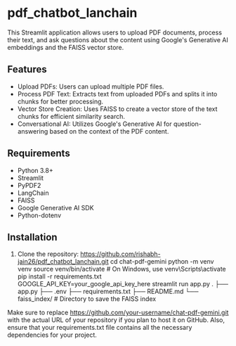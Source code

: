 # pdf_chatbot_lanchain
This Streamlit application allows users to upload PDF documents, process their text, and ask questions about the content using Google's Generative AI embeddings and the FAISS vector store.

## Features

- Upload PDFs: Users can upload multiple PDF files.
- Process PDF Text: Extracts text from uploaded PDFs and splits it into chunks for better processing.
- Vector Store Creation: Uses FAISS to create a vector store of the text chunks for efficient similarity search.
- Conversational AI: Utilizes Google's Generative AI for question-answering based on the context of the PDF content.

## Requirements

- Python 3.8+
- Streamlit
- PyPDF2
- LangChain
- FAISS
- Google Generative AI SDK
- Python-dotenv

## Installation

1. Clone the repository: https://github.com/rishabh-jain26/pdf_chatbot_lanchain.git
   cd chat-pdf-gemini
python -m venv venv
source venv/bin/activate  # On Windows, use venv\Scripts\activate
pip install -r requirements.txt
GOOGLE_API_KEY=your_google_api_key_here
streamlit run app.py
.
├── app.py
├── .env
├── requirements.txt
├── README.md
└── faiss_index/  # Directory to save the FAISS index

Make sure to replace https://github.com/your-username/chat-pdf-gemini.git with the actual URL of your repository if you plan to host it on GitHub. Also, ensure that your requirements.txt file contains all the necessary dependencies for your project.
